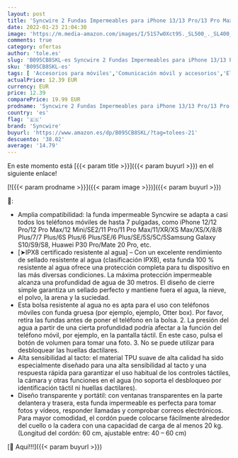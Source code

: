 ```yaml
---
layout: post
title: 'Syncwire 2 Fundas Impermeables para iPhone 13/13 Pro/13 Pro Max/13 Mini/12 Mini/12 Pro/SE/11/XR/XS/8  Samsung S21/S20.'
date: 2022-01-23 21:04:30
image: 'https://m.media-amazon.com/images/I/51S7w0Xct9S._SL500_._SL400_.jpg'
comments: true
category: ofertas
author: 'tole.es'
slug: 'B095CB8SKL-es Syncwire 2 Fundas Impermeables para iPhone 13/13 Pro/13...'
sku: 'B095CB8SKL-es'
tags: [ 'Accesorios para móviles','Comunicación móvil y accesorios','Electrónica','Fundas y carcasas para teléfonos móviles','iphone','syncwire', ]
actualPrice: 12.39 EUR
currency: EUR
price: 12.39
comparePrice: 19.99 EUR
prodname: 'Syncwire 2 Fundas Impermeables para iPhone 13/13 Pro/13 Pro Max/13 Mini/12 Mini/12 Pro/SE/11/XR/XS/8  Samsung S21/S20.'
country: 'es'
flag: '🇪🇸'
brand: 'Syncwire'
buyurl: 'https://www.amazon.es/dp/B095CB8SKL/?tag=tolees-21'
descuento: '38.02'
average: '14.79'
---
```


En este momento está [{{< param title >}}]({{< param buyurl >}}) en el siguiente enlace!

[![{{< param prodname >}}]({{< param image >}})]({{< param buyurl >}})

🔎:

- Amplia compatibilidad: la funda impermeable Syncwire se adapta a casi todos los teléfonos móviles de hasta 7 pulgadas, como iPhone 12/12 Pro/12 Pro Max/12 Mini/SE2/11 Pro/11 Pro Max/11/XR/XS Max/XS/X/8/8 Plus/7/7 Plus/6S Plus/6 Plus/SE/6 Plus/SE/5S/5C/5Samsung Galaxy S10/S9/S8, Huawei P30 Pro/Mate 20 Pro, etc.
- [➤IPX8 certificado resistente al agua] – Con un excelente rendimiento de sellado resistente al agua (clasificación IPX8), esta funda 100 % resistente al agua ofrece una protección completa para tu dispositivo en las más diversas condiciones. La máxima protección impermeable alcanza una profundidad de agua de 30 metros. El diseño de cierre simple garantiza un sellado perfecto y mantiene fuera el agua, la nieve, el polvo, la arena y la suciedad.
- Esta bolsa resistente al agua no es apta para el uso con teléfonos móviles con funda gruesa (por ejemplo, ejemplo, Otter box). Por favor, retira las fundas antes de poner el teléfono en la bolsa. 2. La presión del agua a partir de una cierta profundidad podría afectar a la función del teléfono móvil, por ejemplo, en la pantalla táctil. En este caso, pulsa el botón de volumen para tomar una foto. 3. No se puede utilizar para desbloquear las huellas dactilares.
- Alta sensibilidad al tacto: el material TPU suave de alta calidad ha sido especialmente diseñado para una alta sensibilidad al tacto y una respuesta rápida para garantizar el uso habitual de los controles táctiles, la cámara y otras funciones en el agua (no soporta el desbloqueo por identificación táctil ni huellas dactilares).
- Diseño transparente y portátil: con ventanas transparentes en la parte delantera y trasera, esta funda impermeable es perfecta para tomar fotos y vídeos, responder llamadas y comprobar correos electrónicos. Para mayor comodidad, el cordón puede colocarse fácilmente alrededor del cuello o la cadera con una capacidad de carga de al menos 20 kg. (Longitud del cordón: 60 cm, ajustable entre: 40 – 60 cm)

[🛒 Aquí!!!]({{< param buyurl >}})
